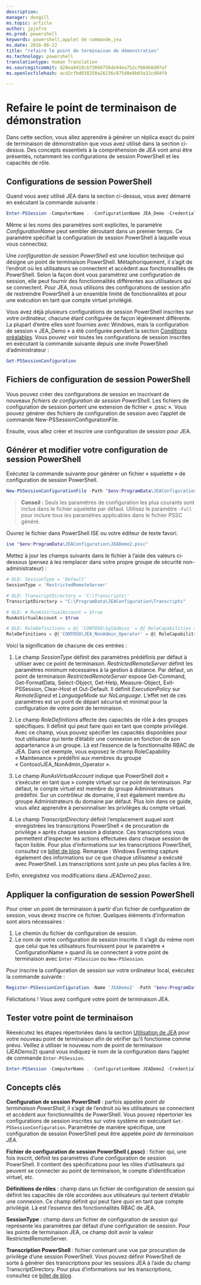 ```yaml
---
description: 
manager: dongill
ms.topic: article
author: jpjofre
ms.prod: powershell
keywords: powershell,applet de commande,jea
ms.date: 2016-06-22
title: "refaire le point de terminaison de démonstration"
ms.technology: powershell
translationtype: Human Translation
ms.sourcegitcommit: d20ea8418cb7389d756de94ea752cf604b8d07af
ms.openlocfilehash: acd2cfbd038250a26236c875d0e8b03a32cd84f9

---
```


# Refaire le point de terminaison de démonstration
Dans cette section, vous allez apprendre à générer un réplica exact du point de terminaison de démonstration que vous avez utilisé dans la section ci-dessus.
Des concepts essentiels à la compréhension de JEA vont ainsi être présentés, notamment les configurations de session PowerShell et les capacités de rôle.

## Configurations de session PowerShell
Quand vous avez utilisé JEA dans la section ci-dessus, vous avez démarré en exécutant la commande suivante :

```PowerShell
Enter-PSSession -ComputerName . -ConfigurationName JEA_Demo -Credential $NonAdminCred
```

Même si les noms des paramètres sont explicites, le paramètre *ConfigurationName* peut sembler déroutant dans un premier temps.
Ce paramètre spécifiait la configuration de session PowerShell à laquelle vous vous connectiez.

Une *configuration de session PowerShell* est une locution technique qui désigne un point de terminaison PowerShell.
Métaphoriquement, il s’agit de l’endroit où les utilisateurs se connectent et accèdent aux fonctionnalités de PowerShell.
Selon la façon dont vous paramétrez une configuration de session, elle peut fournir des fonctionnalités différentes aux utilisateurs qui se connectent.
Pour JEA, nous utilisons des configurations de session afin de restreindre PowerShell à un ensemble limité de fonctionnalités et pour une exécution en tant que compte virtuel privilégié.

Vous avez déjà plusieurs configurations de session PowerShell inscrites sur votre ordinateur, chacune étant configurée de façon légèrement différente.
La plupart d’entre elles sont fournies avec Windows, mais la configuration de session « JEA_Demo » a été configurée pendant la section [Conditions préalables](prerequisites.md).
Vous pouvez voir toutes les configurations de session inscrites en exécutant la commande suivante depuis une invite PowerShell d’administrateur :

```PowerShell
Get-PSSessionConfiguration
```

## Fichiers de configuration de session PowerShell
Vous pouvez créer des configurations de session en inscrivant de nouveaux *fichiers de configuration de session PowerShell*.
Les fichiers de configuration de session portent une extension de fichier « .pssc ».
Vous pouvez générer des fichiers de configuration de session avec l’applet de commande New-PSSessionConfigurationFile.

Ensuite, vous allez créer et inscrire une configuration de session pour JEA.

## Générer et modifier votre configuration de session PowerShell
Exécutez la commande suivante pour générer un fichier « squelette » de configuration de session PowerShell.

```PowerShell
New-PSSessionConfigurationFile -Path "$env:ProgramData\JEAConfiguration\JEADemo2.pssc"
```

> **Conseil :** Seuls les paramètres de configuration les plus courants sont inclus dans le fichier squelette par défaut.
> Utilisez le paramètre `-Full` pour inclure tous les paramètres applicables dans le fichier PSSC généré.

Ouvrez le fichier dans PowerShell ISE ou votre éditeur de texte favori.

```PowerShell
ise "$env:ProgramData\JEAConfiguration\JEADemo2.pssc"
```

Mettez à jour les champs suivants dans le fichier à l’aide des valeurs ci-dessous (pensez à les remplacer dans votre propre groupe de sécurité non-administrateur) :

```PowerShell
# OLD: SessionType = 'Default'
SessionType = 'RestrictedRemoteServer'

# OLD: TranscriptDirectory = 'C:\Transcripts\'
TranscriptDirectory = "C:\ProgramData\JEAConfiguration\Transcripts"

# OLD: # RunAsVirtualAccount = $true
RunAsVirtualAccount = $true

# OLD: RoleDefinitions = @{ 'CONTOSO\SqlAdmins' = @{ RoleCapabilities = 'SqlAdministration' }; 'CONTOSO\ServerMonitors' = @{ VisibleCmdlets = 'Get-Process' } }
RoleDefinitions = @{'CONTOSO\JEA_NonAdmin_Operator' = @{ RoleCapabilities =  'Maintenance' }}
```

Voici la signification de chacune de ces entrées :

1.  Le champ *SessionType* définit des paramètres prédéfinis par défaut à utiliser avec ce point de terminaison.
*RestrictedRemoteServer* définit les paramètres minimum nécessaires à la gestion à distance.
Par défaut, un point de terminaison *RestrictedRemoteServer* expose Get-Command, Get-FormatData, Select-Object, Get-Help, Measure-Object, Exit-PSSession, Clear-Host et Out-Default.
Il définit *ExecutionPolicy* sur *RemoteSigned* et *LanguageMode* sur *NoLanguage*.
L’effet net de ces paramètres est un point de départ sécurisé et minimal pour la configuration de votre point de terminaison.

2.  Le champ *RoleDefinitions* affecte des capacités de rôle à des groupes spécifiques.
Il définit qui peut faire quoi en tant que compte privilégié.
Avec ce champ, vous pouvez spécifier les capacités disponibles pour tout utilisateur qui tente d’établir une connexion en fonction de son appartenance à un groupe.
Là est l’essence de la fonctionnalité RBAC de JEA.
Dans cet exemple, vous exposez le champ RoleCapability « Maintenance » prédéfini aux membres du groupe « Contoso\JEA_NonAdmin_Operator ».

3.  Le champ *RunAsVirtualAccount* indique que PowerShell doit « s’exécuter en tant que » compte virtuel sur ce point de terminaison.
Par défaut, le compte virtuel est membre du groupe Administrateurs prédéfini.
Sur un contrôleur de domaine, il est également membre du groupe Administrateurs du domaine par défaut.
Plus loin dans ce guide, vous allez apprendre à personnaliser les privilèges du compte virtuel.

4.  Le champ *TranscriptDirectory* définit l’emplacement auquel sont enregistrées les transcriptions PowerShell « de procuration de privilège » après chaque session à distance.
Ces transcriptions vous permettent d’inspecter les actions effectuées dans chaque session de façon lisible.
Pour plus d’informations sur les transcriptions PowerShell, consultez ce [billet de blog](http://blogs.msdn.com/b/powershell/archive/2015/06/09/powershell-the-blue-team.aspx).
Remarque : Windows Eventing capture également des informations sur ce que chaque utilisateur a exécuté avec PowerShell.
Les transcriptions sont juste un peu plus faciles à lire.

Enfin, enregistrez vos modifications dans *JEADemo2.pssc*.

## Appliquer la configuration de session PowerShell

Pour créer un point de terminaison à partir d’un fichier de configuration de session, vous devez inscrire ce fichier.
Quelques éléments d’information sont alors nécessaires :

1. Le chemin du fichier de configuration de session.
2. Le nom de votre configuration de session inscrite. Il s’agit du même nom que celui que les utilisateurs fournissent pour le paramètre « ConfigurationName » quand ils se connectent à votre point de terminaison avec `Enter-PSSession` ou `New-PSSession`.

Pour inscrire la configuration de session sur votre ordinateur local, exécutez la commande suivante :

```PowerShell
Register-PSSessionConfiguration -Name 'JEADemo2' -Path "$env:ProgramData\JEAConfiguration\JEADemo2.pssc"
```

Félicitations ! Vous avez configuré votre point de terminaison JEA.

## Tester votre point de terminaison
Réexécutez les étapes répertoriées dans la section [Utilisation de JEA](using-jea.md) pour votre nouveau point de terminaison afin de vérifier qu’il fonctionne comme prévu.
Veillez à utiliser le nouveau nom de point de terminaison (JEADemo2) quand vous indiquez le nom de la configuration dans l’applet de commande `Enter-PSSession`.

```PowerShell
Enter-PSSession -ComputerName . -ConfigurationName JEADemo2 -Credential $NonAdminCred
```

## Concepts clés
**Configuration de session PowerShell** : parfois appelée *point de terminaison PowerShell*, il s’agit de l’endroit où les utilisateurs se connectent et accèdent aux fonctionnalités de PowerShell.
Vous pouvez répertorier les configurations de session inscrites sur votre système en exécutant `Get-PSSessionConfiguration`.
Paramétrée de manière spécifique, une configuration de session PowerShell peut être appelée *point de terminaison JEA*.

**Fichier de configuration de session PowerShell (.pssc)** : fichier qui, une fois inscrit, définit les paramètres d’une configuration de session PowerShell.
Il contient des spécifications pour les rôles d’utilisateurs qui peuvent se connecter au point de terminaison, le compte d’identification virtuel, etc.     

**Définitions de rôles** : champ dans un fichier de configuration de session qui définit les capacités de rôle accordées aux utilisateurs qui tentent d’établir une connexion.
Ce champ définit *qui* peut faire *quoi* en tant que compte privilégié.
Là est l’essence des fonctionnalités RBAC de JEA.

**SessionType** : champ dans un fichier de configuration de session qui représente les paramètres par défaut d’une configuration de session.
Pour les points de terminaison JEA, ce champ doit avoir la valeur RestrictedRemoteServer.

**Transcription PowerShell** : fichier contenant une vue par procuration de privilège d’une session PowerShell.
Vous pouvez définir PowerShell de sorte à générer des transcriptions pour les sessions JEA à l’aide du champ TranscriptDirectory.
Pour plus d’informations sur les transcriptions, consultez ce [billet de blog](https://technet.microsoft.com/en-us/magazine/ff687007.aspx).




<!--HONumber=Aug16_HO3-->


